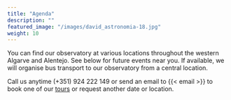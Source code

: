 ```yaml
---
title: "Agenda"
description: ""
featured_image: "/images/david_astronomia-18.jpg"
weight: 10
---
```


You can find our observatory at various locations throughout the western Algarve and Alentejo. See below for future events near you.
If available, we will organise bus transport to our observatory from a central location.

Call us anytime (+351) 924 222 149 or send an email to {{< email >}} to book one of our [tours](/tours) or request another date or location.
